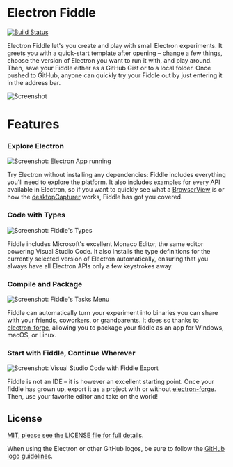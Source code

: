 # Electron Fiddle

[![Build Status](https://travis-ci.org/electron/fiddle.svg?branch=master)](https://travis-ci.org/electron/fiddle)

Electron Fiddle let's you create and play with small Electron experiments. It
greets you with a quick-start template after opening – change a few things,
choose the version of Electron you want to run it with, and play around. Then,
save your Fiddle either as a GitHub Gist or to a local folder. Once pushed to
GitHub, anyone can quickly try your Fiddle out by just entering it in the
address bar.

![Screenshot](https://user-images.githubusercontent.com/1426799/43873471-8893e3a8-9b3b-11e8-975b-e357f8039b5c.png)

# Features

### Explore Electron

![Screenshot: Electron App running](https://user-images.githubusercontent.com/1426799/43873856-5f66e56e-9b3d-11e8-8472-3a14d6a08c62.png)

Try Electron without installing any dependencies: Fiddle includes everything
you'll need to explore the platform. It also includes examples for every API
available in Electron, so if you want to quickly see what a
[BrowserView][BrowserView] is or how the [desktopCapturer][desktopCapturer]
works, Fiddle has got you covered.

### Code with Types

![Screenshot: Fiddle's Types](https://user-images.githubusercontent.com/1426799/43874324-10e46eae-9b40-11e8-962b-8c793d73c259.png)

Fiddle includes Microsoft's excellent Monaco Editor, the same editor powering
Visual Studio Code. It also installs the type definitions for the currently
selected version of Electron automatically, ensuring that you always have
all Electron APIs only a few keystrokes away.

### Compile and Package

![Screenshot: Fiddle's Tasks Menu](https://user-images.githubusercontent.com/1426799/43874349-3f5abd74-9b40-11e8-9225-ddd1f1087a47.png)

Fiddle can automatically turn your experiment into binaries you can share with
your friends, coworkers, or grandparents. It does so thanks to
[electron-forge][electron-forge], allowing you to package your fiddle as an
app for Windows, macOS, or Linux.

### Start with Fiddle, Continue Wherever

![Screenshot: Visual Studio Code with Fiddle Export](https://user-images.githubusercontent.com/1426799/43874411-9cfd5946-9b40-11e8-8797-dd4138e31933.png)

Fiddle is not an IDE – it is however an excellent starting point. Once your
fiddle has grown up, export it as a project with or without
[electron-forge][electron-forge]. Then, use your favorite editor and take on
the world!

## License

[MIT, please see the LICENSE file for full details](https://github.com/electron/fiddle/blob/master/LICENSE).

When using the Electron or other GitHub logos, be sure to follow the [GitHub
logo guidelines](https://github.com/logos).

[BrowserView]: https://electronjs.org/docs/api/browser-view
[desktopCapturer]: https://electronjs.org/docs/api/desktop-capturer
[electron-forge]:  https://electronforge.io/
